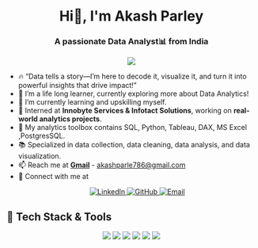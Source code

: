 <!-- ## Hi there!👋 I'm Sanya Rastogi
### A passionate Data Analyst! -->

<h1 align="center">Hi👋, I'm Akash Parley </h1>
<h3 align="center">A passionate Data Analyst📊 from India </h3>

<!-- Typing SVG Effect -->
<p align="center">
  <img src="https://readme-typing-svg.herokuapp.com?font=Fira+Code&size=22&pause=1000&color=F7A410&center=true&vCenter=true&width=600&lines=Turning+Raw+Data+into+Actionable+Insights;SQL+%7C+Python+%7C+Tableau+%7C+Excel;Passionate+about+Data+Science+%26+Business+Analytics;Always+Learning%2C+Always+Improving!" />
</p>


<!--**Sanyarastogi28/Sanyarastogi28** is a ✨ _special_ ✨ repository because its `README.md` (this file) appears on your GitHub profile. 

Here are some ideas to get you started:-->
- 🔥 “Data tells a story—I’m here to decode it, visualize it, and turn it into powerful insights that drive impact!” 
- 🔭 I’m a life long learner, currently exploring more about Data Analytics!
- 🌱 I’m currently learning and upskilling myself.
- 🔹 Interned at **Innobyte Services & Infotact Solutions**, working on **real-world analytics projects**.
- 🧰 My analytics toolbox contains SQL, Python, Tableau, DAX, MS Excel ,PostgresSQL.
- 📚 Specialized in data collection, data cleaning, data analysis, and data visualization.
- 📫 Reach me at **[Gmail](mailto:akashparle786@gmail.com)** - akashparle786@gmail.com
- 🔗 Connect with me at <p align="center">
  <a href="https://www.linkedin.com/in/akash-parley-9446292a8">
    <img src="https://img.shields.io/badge/LinkedIn-0A66C2?style=for-the-badge&logo=linkedin&logoColor=white" alt="LinkedIn">
  </a>
  <a href="https://github.com/AkashParley">
    <img src="https://img.shields.io/badge/GitHub-181717?style=for-the-badge&logo=github&logoColor=white" alt="GitHub">
  </a>
  <a href="mailto:akashparle786@gmail.com">
    <img src="https://img.shields.io/badge/Email-D14836?style=for-the-badge&logo=gmail&logoColor=white" alt="Email">
  </a>
</p>  


## 🚀 Tech Stack & Tools  

<p align="center">
  <img src="https://img.shields.io/badge/Python-3776AB?style=for-the-badge&logo=python&logoColor=white" />
  <img src="https://img.shields.io/badge/SQL-4479A1?style=for-the-badge&logo=mysql&logoColor=white" />
  <img src="https://img.shields.io/badge/Tableau-E97627?style=for-the-badge&logo=tableau&logoColor=white" />
  <img src="https://img.shields.io/badge/PostgreSQL-316192?style=for-the-badge&logo=postgresql&logoColor=white" />
  <img src="https://img.shields.io/badge/Excel-217346?style=for-the-badge&logo=microsoft-excel&logoColor=white" />
  <img src="https://img.shields.io/badge/GitHub-181717?style=for-the-badge&logo=github&logoColor=white" />
</p>

 
